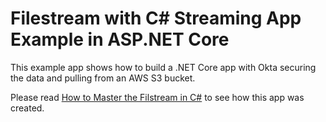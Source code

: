 # Filestream with C# Streaming App Example in ASP.NET Core
 
This example app shows how to build a .NET Core app with Okta securing the data and pulling from an AWS S3 bucket.

Please read [How to Master the Filstream in C#](https://developer.okta.com/blog/2020/04/29/master-filestream-in-csharp-aspnetcore) to see how this app was created.
